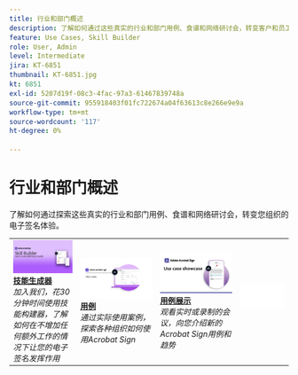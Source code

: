 ```yaml
---
title: 行业和部门概述
description: 了解如何通过这些真实的行业和部门用例、食谱和网络研讨会，转变客户和员工的电子签名体验
feature: Use Cases, Skill Builder
role: User, Admin
level: Intermediate
jira: KT-6851
thumbnail: KT-6851.jpg
kt: 6851
exl-id: 5207d19f-08c3-4fac-97a3-61467839748a
source-git-commit: 955918403f01fc722674a04f63613c8e266e9e9a
workflow-type: tm+mt
source-wordcount: '117'
ht-degree: 0%

---
```


# 行业和部门概述

了解如何通过探索这些真实的行业和部门用例、食谱和网络研讨会，转变您组织的电子签名体验。

<table style="table-layout:fixed">
<tr>
  <td>
    <a href="innovation-series.md">
      <img alt="技能生成器" src="../assets/SB_1280.jpg" />
    </a>
    <div>
    <a href="innovation-series.md"><strong>技能生成器</strong></a>
    </div>
    <em>加入我们，花30分钟时间使用技能构建器，了解如何在不增加任何额外工作的情况下让您的电子签名发挥作用</em>
    <br>
  </td>
  <td>
    <a href="recipes.md">
      <img alt="用例" src="../assets/Usecase.png" />
    </a>
    <div>
    <a href="recipes.md"><strong>用例</strong></a>
    </div>
    <em>通过实际使用案例，探索各种组织如何使用Acrobat Sign</em>
    <br>
  </td>
  <td>
    <a href="use-case-showcase.md">
      <img alt="用例展示" src="../assets/UseCaseShowcaseR.png" />
    </a>
    <div>
    <a href="use-case-showcase.md"><strong>用例展示</strong></a>
    </div>
    <em>观看实时或录制的会议，向您介绍新的Acrobat Sign用例和趋势</em>
    <br>
  </td>
  <td>
    <img alt="间隔物" src="../assets/Whitespacer.png" />
    <div>
    <br>
  </td>
</tr>
</table>
